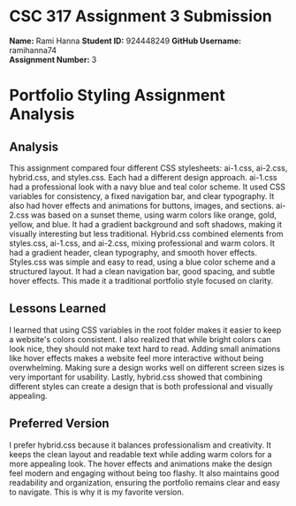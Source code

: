 # CSC 317 Assignment 3 Submission

**Name:** Rami Hanna
**Student ID:** 924448249
**GitHub Username:** ramihanna74  
**Assignment Number:** 3

# Portfolio Styling Assignment Analysis

## Analysis
This assignment compared four different CSS stylesheets: ai-1.css, ai-2.css, hybrid.css, and styles.css. Each had a different design approach. ai-1.css had a professional look with a navy blue and teal color scheme. It used CSS variables for consistency, a fixed navigation bar, and clear typography. It also had hover effects and animations for buttons, images, and sections. ai-2.css was based on a sunset theme, using warm colors like orange, gold, yellow, and blue. It had a gradient background and soft shadows, making it visually interesting but less traditional.
Hybrid.css combined elements from styles.css, ai-1.css, and ai-2.css, mixing professional and warm colors. It had a gradient header, clean typography, and smooth hover effects. Styles.css was simple and easy to read, using a blue color scheme and a structured layout. It had a clean navigation bar, good spacing, and subtle hover effects. This made it a traditional portfolio style focused on clarity.


## Lessons Learned
I learned that using CSS variables in the root folder makes it easier to keep a website's colors consistent. I also realized that while bright colors can look nice, they should not make text hard to read. Adding small animations like hover effects makes a website feel more interactive without being overwhelming. Making sure a design works well on different screen sizes is very important for usability. Lastly, hybrid.css showed that combining different styles can create a design that is both professional and visually appealing.

## Preferred Version
I prefer hybrid.css because it balances professionalism and creativity. It keeps the clean layout and readable text while adding warm colors for a more appealing look. The hover effects and animations make the design feel modern and engaging without being too flashy. It also maintains good readability and organization, ensuring the portfolio remains clear and easy to navigate. This is why it is my favorite version.